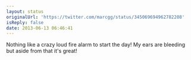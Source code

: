 ```yaml
---
layout: status
originalUrl: 'https://twitter.com/marcgg/status/345069694962782208'
isReply: false
date: 2013-06-13 06:46:41
---
```


Nothing like a crazy loud fire alarm to start the day! My ears are bleeding but aside from that it's great!
